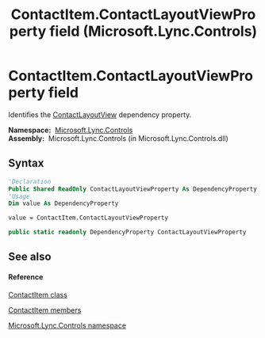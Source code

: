 ﻿---
title: ContactItem.ContactLayoutViewProperty field (Microsoft.Lync.Controls)
TOCTitle: ContactLayoutViewProperty field
ms:assetid: F:Microsoft.Lync.Controls.ContactItem.ContactLayoutViewProperty_DI_3_UC_OCS14MrefLyncWPF
ms:mtpsurl: https://msdn.microsoft.com/en-us/library/microsoft.lync.controls.contactitem.contactlayoutviewproperty_di_3_uc_ocs14mreflyncwpf(v=office.15)
ms:contentKeyID: 48599613
ms.date: 07/28/2014
mtps_version: v=office.15
f1_keywords:
- Microsoft.Lync.Controls.ContactItem.ContactLayoutViewProperty
dev_langs:
- CSharp
- JScript
- VB
- other
---

# ContactItem.ContactLayoutViewProperty field

Identifies the [ContactLayoutView](contactitem-contactlayoutview-property-microsoft-lync-controls_1.md) dependency property.

**Namespace:**  [Microsoft.Lync.Controls](microsoft-lync-controls-namespace_1.md)  
**Assembly:**  Microsoft.Lync.Controls (in Microsoft.Lync.Controls.dll)

## Syntax

``` vb
'Declaration
Public Shared ReadOnly ContactLayoutViewProperty As DependencyProperty
'Usage
Dim value As DependencyProperty

value = ContactItem.ContactLayoutViewProperty
```

``` csharp
public static readonly DependencyProperty ContactLayoutViewProperty
```

## See also

#### Reference

[ContactItem class](contactitem-class-microsoft-lync-controls_1.md)

[ContactItem members](contactitem-members-microsoft-lync-controls_1.md)

[Microsoft.Lync.Controls namespace](microsoft-lync-controls-namespace_1.md)

